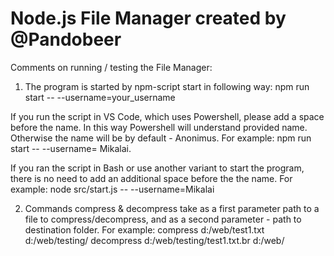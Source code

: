 # Node.js File Manager created by @Pandobeer

Comments on running / testing the File Manager: 

1. The program is started by npm-script start in following way:
npm run start -- --username=your_username

If you run the script in VS Code, which uses Powershell, please add a space before the name. In this way Powershell will understand provided name. Otherwise the name will be by default - Anonimus.
For example:
npm run start -- --username= Mikalai.

If you ran the script in Bash or use another variant to start the program, there is no need to add an additional space before the the name.
For example:
node src/start.js -- --username=Mikalai

2. Commands compress & decompress take as a first parameter path to a file to compress/decompress, and as a second parameter - path to destination folder.
For example:
compress d:/web/test1.txt d:/web/testing/
decompress d:/web/testing/test1.txt.br d:/web/





